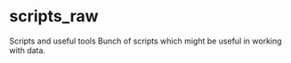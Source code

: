 # scripts_raw
Scripts and useful tools
Bunch of scripts which might be useful in working with data. 
